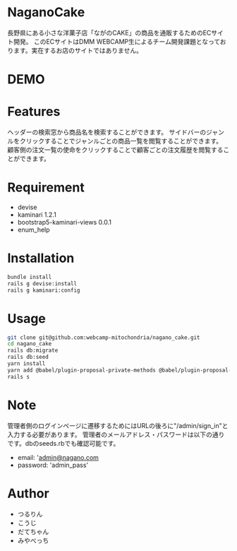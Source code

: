 # NaganoCake

長野県にある小さな洋菓子店「ながのCAKE」の商品を通販するためのECサイト開発。
このECサイトはDMM WEBCAMP生によるチーム開発課題となっております。実在するお店のサイトではありません。
 
# DEMO
 

 
# Features
 
ヘッダーの検索窓から商品名を検索することができます。
サイドバーのジャンルをクリックすることでジャンルごとの商品一覧を閲覧することができます。
顧客側の注文一覧の使命をクリックすることで顧客ごとの注文履歴を閲覧することができます。
 
# Requirement
 
* devise
* kaminari 1.2.1
* bootstrap5-kaminari-views 0.0.1
* enum_help
 
# Installation
 
```bash
bundle install
rails g devise:install
rails g kaminari:config

```
 
# Usage
 
```bash
git clone git@github.com:webcamp-mitochondria/nagano_cake.git
cd nagano_cake
rails db:migrate
rails db:seed
yarn install
yarn add @babel/plugin-proposal-private-methods @babel/plugin-proposal-private-property-in-object
rails s
```
 
# Note
 
管理者側のログインページに遷移するためにはURLの後ろに"/admin/sign_in"と入力する必要があります。
管理者のメールアドレス・パスワードは以下の通りです。dbのseeds.rbでも確認可能です。

* email: 'admin@nagano.com
* password: 'admin_pass'

# Author
 
* つるりん
* こうじ
* だてちゃん
* みやべっち
